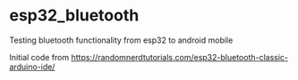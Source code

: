 # esp32_bluetooth
Testing bluetooth functionality from esp32 to android mobile

Initial code from https://randomnerdtutorials.com/esp32-bluetooth-classic-arduino-ide/
